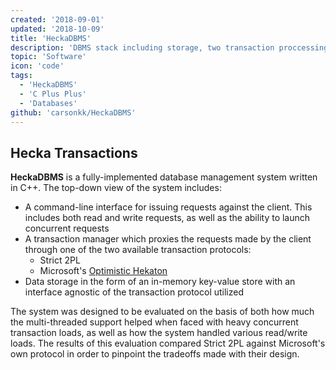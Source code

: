 ```yaml
---
created: '2018-09-01'
updated: '2018-10-09'
title: 'HeckaDBMS'
description: 'DBMS stack including storage, two transaction proccessing protocols, and a client for submitting requests'
topic: 'Software'
icon: 'code'
tags:
  - 'HeckaDBMS'
  - 'C Plus Plus'
  - 'Databases'
github: 'carsonkk/HeckaDBMS'
---
```


## Hecka Transactions

**HeckaDBMS** is a fully-implemented database management system written in C++. The top-down view of the system includes:

- A command-line interface for issuing requests against the client. This includes both read and write requests, as well as the ability to launch concurrent requests
- A transaction manager which proxies the requests made by the client through one of the two available transaction protocols:
  * Strict 2PL
  * Microsoft's [Optimistic Hekaton](http://vldb.org/pvldb/vol5/p298_per-akelarson_vldb2012.pdf)
- Data storage in the form of an in-memory key-value store with an interface agnostic of the transaction protocol utilized

The system was designed to be evaluated on the basis of both how much the multi-threaded support helped when faced with heavy concurrent transaction loads, as well as how the system handled various read/write loads. The results of this evaluation compared Strict 2PL against Microsoft's own protocol in order to pinpoint the tradeoffs made with their design.
